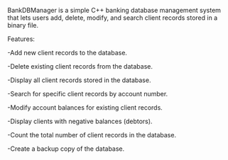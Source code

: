 BankDBManager is a simple C++ banking database management system that lets users add, delete, modify, and search client records stored in a binary file.

Features:

-Add new client records to the database.

-Delete existing client records from the database.

-Display all client records stored in the database.

-Search for specific client records by account number.

-Modify account balances for existing client records.

-Display clients with negative balances (debtors).

-Count the total number of client records in the database.

-Create a backup copy of the database.
